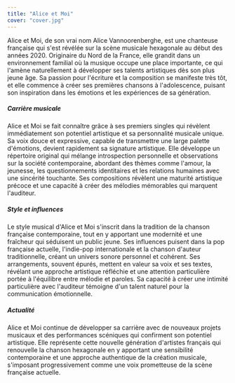 ```yaml
---
title: "Alice et Moi"
cover: "cover.jpg"
---
```


Alice et Moi, de son vrai nom Alice Vannoorenberghe, est une chanteuse française qui s'est révélée sur la scène musicale hexagonale au début des années 2020.
Originaire du Nord de la France, elle grandit dans un environnement familial où la musique occupe une place importante, ce qui l'amène naturellement à développer ses talents artistiques dès son plus jeune âge.
Sa passion pour l'écriture et la composition se manifeste très tôt, et elle commence à créer ses premières chansons à l'adolescence, puisant son inspiration dans les émotions et les expériences de sa génération.


##### Carrière musicale

Alice et Moi se fait connaître grâce à ses premiers singles qui révèlent immédiatement son potentiel artistique et sa personnalité musicale unique.
Sa voix douce et expressive, capable de transmettre une large palette d'émotions, devient rapidement sa signature artistique.
Elle développe un répertoire original qui mélange introspection personnelle et observations sur la société contemporaine, abordant des thèmes comme l'amour, la jeunesse, les questionnements identitaires et les relations humaines avec une sincérité touchante.
Ses compositions révèlent une maturité artistique précoce et une capacité à créer des mélodies mémorables qui marquent l'auditeur.


##### Style et influences

Le style musical d'Alice et Moi s'inscrit dans la tradition de la chanson française contemporaine, tout en y apportant une modernité et une fraîcheur qui séduisent un public jeune.
Ses influences puisent dans la pop française actuelle, l'indie-pop internationale et la chanson d'auteur traditionnelle, créant un univers sonore personnel et cohérent.
Ses arrangements, souvent épurés, mettent en valeur sa voix et ses textes, révélant une approche artistique réfléchie et une attention particulière portée à l'équilibre entre mélodie et paroles.
Sa capacité à créer une intimité particulière avec l'auditeur témoigne d'un talent naturel pour la communication émotionnelle.


##### Actualité

Alice et Moi continue de développer sa carrière avec de nouveaux projets musicaux et des performances scéniques qui confirment son potentiel artistique.
Elle représente cette nouvelle génération d'artistes français qui renouvelle la chanson hexagonale en y apportant une sensibilité contemporaine et une approche authentique de la création musicale, s'imposant progressivement comme une voix prometteuse de la scène française actuelle.
